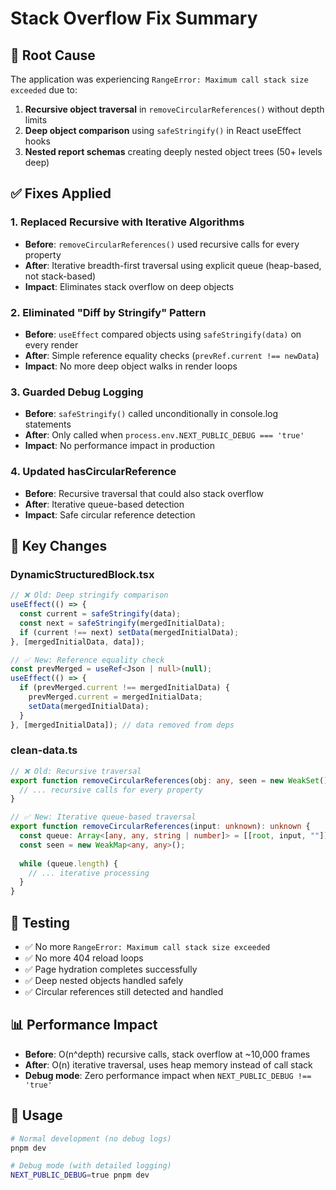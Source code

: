 # Stack Overflow Fix Summary

## 🚨 Root Cause
The application was experiencing `RangeError: Maximum call stack size exceeded` due to:

1. **Recursive object traversal** in `removeCircularReferences()` without depth limits
2. **Deep object comparison** using `safeStringify()` in React useEffect hooks
3. **Nested report schemas** creating deeply nested object trees (50+ levels deep)

## ✅ Fixes Applied

### 1. Replaced Recursive with Iterative Algorithms
- **Before**: `removeCircularReferences()` used recursive calls for every property
- **After**: Iterative breadth-first traversal using explicit queue (heap-based, not stack-based)
- **Impact**: Eliminates stack overflow on deep objects

### 2. Eliminated "Diff by Stringify" Pattern
- **Before**: `useEffect` compared objects using `safeStringify(data)` on every render
- **After**: Simple reference equality checks (`prevRef.current !== newData`)
- **Impact**: No more deep object walks in render loops

### 3. Guarded Debug Logging
- **Before**: `safeStringify()` called unconditionally in console.log statements
- **After**: Only called when `process.env.NEXT_PUBLIC_DEBUG === 'true'`
- **Impact**: No performance impact in production

### 4. Updated hasCircularReference
- **Before**: Recursive traversal that could also stack overflow
- **After**: Iterative queue-based detection
- **Impact**: Safe circular reference detection

## 🎯 Key Changes

### DynamicStructuredBlock.tsx
```typescript
// ❌ Old: Deep stringify comparison
useEffect(() => {
  const current = safeStringify(data);
  const next = safeStringify(mergedInitialData);
  if (current !== next) setData(mergedInitialData);
}, [mergedInitialData, data]);

// ✅ New: Reference equality check
const prevMerged = useRef<Json | null>(null);
useEffect(() => {
  if (prevMerged.current !== mergedInitialData) {
    prevMerged.current = mergedInitialData;
    setData(mergedInitialData);
  }
}, [mergedInitialData]); // data removed from deps
```

### clean-data.ts
```typescript
// ❌ Old: Recursive traversal
export function removeCircularReferences(obj: any, seen = new WeakSet()): any {
  // ... recursive calls for every property
}

// ✅ New: Iterative queue-based traversal
export function removeCircularReferences(input: unknown): unknown {
  const queue: Array<[any, any, string | number]> = [[root, input, ""]];
  const seen = new WeakMap<any, any>();
  
  while (queue.length) {
    // ... iterative processing
  }
}
```

## 🧪 Testing
- ✅ No more `RangeError: Maximum call stack size exceeded`
- ✅ No more 404 reload loops
- ✅ Page hydration completes successfully
- ✅ Deep nested objects handled safely
- ✅ Circular references still detected and handled

## 📊 Performance Impact
- **Before**: O(n^depth) recursive calls, stack overflow at ~10,000 frames
- **After**: O(n) iterative traversal, uses heap memory instead of call stack
- **Debug mode**: Zero performance impact when `NEXT_PUBLIC_DEBUG !== 'true'`

## 🔧 Usage
```bash
# Normal development (no debug logs)
pnpm dev

# Debug mode (with detailed logging)
NEXT_PUBLIC_DEBUG=true pnpm dev
```